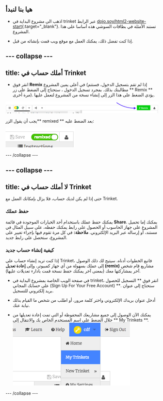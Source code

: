## هيا بنا لنبدأ

- اذهب الى مشروع البداية في trinket عبر الرابط [dojo.soy/html2-website-start](http://dojo.soy/html2-website-start){:target="_blank"}. تستند الأمثلة في بطاقات السوشي هذه أساسا على هذا المشروع.

- إذا كنت تفضل ذلك، يمكنك العمل مع موقع ويب قمت بإنشائه من قبل.

## \--- collapse \---

## title: أملك حساب في Trinket

- انقر فوق **Remix** في أعلى يمين المشروع (إذا لم تقم بتسجيل الدخول، فستتم مطالبتك بذلك. بمجرد تسجيل الدخول ، ستحتاج إلى الضغط على زر ** Remix ** مرة أخرى). يؤدي الضغط على هذا الزر إلى إنشاء نسخة من المشروع لتعمل عليها. 

![زر Remix](images/tktRemixButtonArrow.png)

يجب أن يقول الزر** remixed ** بعد الضغط عليه:

![الزر يقول الآن " remixed"](images/tktRemixedSmall.png)

\--- /collapse \---

## \--- collapse \---

## title: لا أملك حساب في Trinket

حتى إذا لم يكن لديك حساب، فلا يزال بإمكانك العمل مع Trinket.

### حفظ عملك

يمكنك حفظ عملك باستخدام أحد الخيارات الموجودة في قائمة **Share**. يمكنك إما تحميل المشروع على جهاز الحاسوب أو الحصول على رابط يمكنك حفظه، على سبيل المثال في مستند، أو إرساله عبر البريد الإلكتروني. **ملاحظة:** في كل مرة تقوم فيها بإجراء تغيير على المشروع، ستحصل على رابط جديد.

### كيفية إنشاء حساب جديد

إذا كنت تريد إنشاء حساب على Trinket، فاتبع الخطوات أدناه. سيتيح لك ذلك الوصول إلى عملك بسهولة من أي جهاز كمبيوتر، وإلى **إعادة تعديل (remix)** مشاريع قام شخص آخر بمشاركتها معك (بمعنى آخر يمكنك حفظ نسخة قمت بادارء تعديلات عليها).

- في صفحة الويب الخاصة بمشروع البداية في trinket، انقر فوق ** التسجيل للحصول على حسابك المجاني (Sign Up For Your Free Account) **. ستحتاج إلى عنوان بريد إلكتروني للتسجيل.

- أدخل عنوان بريدك الإلكتروني واختر كلمة مرور، أو اطلب من شخص ما القيام بذلك نيابة عنك.

- يمكنك الآن الوصول إلى جميع مشاريعك المحفوظة أو التي تمت إعادة تعديلها من خلال الضغط على اسم المستخدم الخاص بك والانتقال إلى ** My Trinkets **. !["My Trinkets" عنصر القائمة](images/myTrinketsMenu.png)

\--- /collapse \---